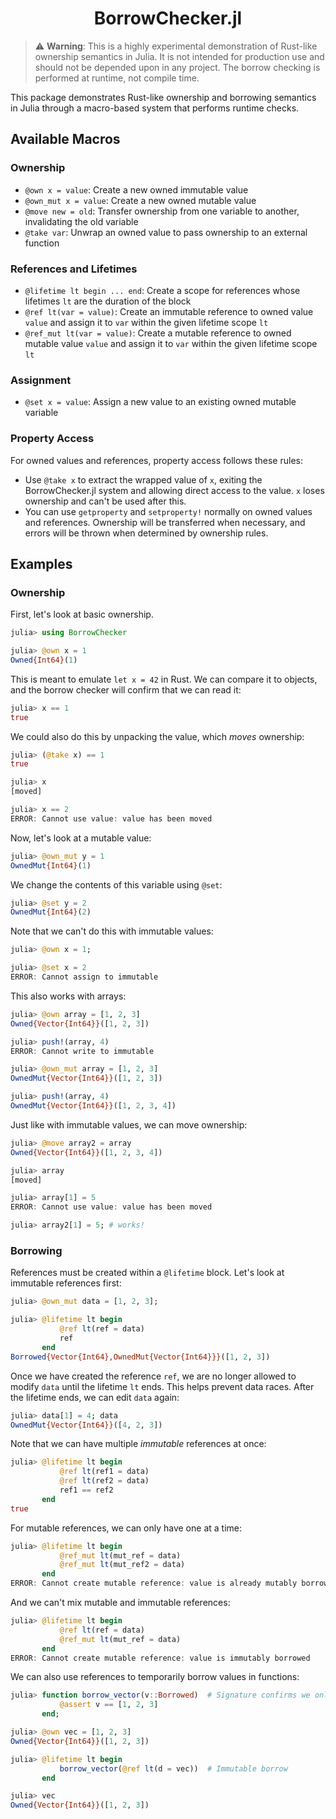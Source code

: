 <div align="center">

# BorrowChecker.jl

</div>

> ⚠️ **Warning**: This is a highly experimental demonstration of Rust-like ownership semantics in Julia. It is not intended for production use and should not be depended upon in any project. The borrow checking is performed at runtime, not compile time.

This package demonstrates Rust-like ownership and borrowing semantics in Julia through a macro-based system that performs runtime checks.

## Available Macros

### Ownership

- `@own x = value`: Create a new owned immutable value
- `@own_mut x = value`: Create a new owned mutable value
- `@move new = old`: Transfer ownership from one variable to another, invalidating the old variable
- `@take var`: Unwrap an owned value to pass ownership to an external function

### References and Lifetimes

- `@lifetime lt begin ... end`: Create a scope for references whose lifetimes `lt` are the duration of the block
- `@ref lt(var = value)`: Create an immutable reference to owned value `value` and assign it to `var` within the given lifetime scope `lt`
- `@ref_mut lt(var = value)`: Create a mutable reference to owned mutable value `value` and assign it to `var` within the given lifetime scope `lt`

### Assignment

- `@set x = value`: Assign a new value to an existing owned mutable variable

### Property Access

For owned values and references, property access follows these rules:

- Use `@take x` to extract the wrapped value of `x`, exiting the BorrowChecker.jl system and allowing direct access to the value. `x` loses ownership and can't be used after this.
- You can use `getproperty` and `setproperty!` normally on owned values and references. Ownership will be transferred when necessary, and errors will be thrown when determined by ownership rules.

## Examples

### Ownership

First, let's look at basic ownership.

```julia
julia> using BorrowChecker

julia> @own x = 1
Owned{Int64}(1)
```

This is meant to emulate `let x = 42` in Rust.
We can compare it to objects, and the borrow checker will
confirm that we can read it:

```julia
julia> x == 1
true
```

We could also do this by unpacking the value, which _moves_
ownership:

```julia
julia> (@take x) == 1
true

julia> x
[moved]

julia> x == 2
ERROR: Cannot use value: value has been moved
```

Now, let's look at a mutable value:

```julia
julia> @own_mut y = 1
OwnedMut{Int64}(1)
```

We change the contents of this variable using `@set`:

```julia
julia> @set y = 2
OwnedMut{Int64}(2)
```

Note that we can't do this with immutable values:

```julia
julia> @own x = 1;

julia> @set x = 2
ERROR: Cannot assign to immutable
```

This also works with arrays:

```julia
julia> @own array = [1, 2, 3]
Owned{Vector{Int64}}([1, 2, 3])

julia> push!(array, 4)
ERROR: Cannot write to immutable

julia> @own_mut array = [1, 2, 3]
OwnedMut{Vector{Int64}}([1, 2, 3])

julia> push!(array, 4)
OwnedMut{Vector{Int64}}([1, 2, 3, 4])
```

Just like with immutable values, we can move ownership:

```julia
julia> @move array2 = array
Owned{Vector{Int64}}([1, 2, 3, 4])

julia> array
[moved]

julia> array[1] = 5
ERROR: Cannot use value: value has been moved

julia> array2[1] = 5; # works!
```

### Borrowing

References must be created within a `@lifetime` block. Let's look at
immutable references first:

```julia
julia> @own_mut data = [1, 2, 3];

julia> @lifetime lt begin
           @ref lt(ref = data)
           ref
       end
Borrowed{Vector{Int64},OwnedMut{Vector{Int64}}}([1, 2, 3])
```

Once we have created the reference `ref`, we are no longer allowed to modify
`data` until the lifetime `lt` ends. This helps prevent data races.
After the lifetime ends, we can edit `data` again:

```julia
julia> data[1] = 4; data
OwnedMut{Vector{Int64}}([4, 2, 3])
```

Note that we can have multiple _immutable_ references at once:

```julia
julia> @lifetime lt begin
           @ref lt(ref1 = data)
           @ref lt(ref2 = data)
           ref1 == ref2
       end
true
```

For mutable references, we can only have one at a time:

```julia
julia> @lifetime lt begin
           @ref_mut lt(mut_ref = data)
           @ref_mut lt(mut_ref2 = data)
       end
ERROR: Cannot create mutable reference: value is already mutably borrowed
```

And we can't mix mutable and immutable references:

```julia
julia> @lifetime lt begin
           @ref lt(ref = data)
           @ref_mut lt(mut_ref = data)
       end
ERROR: Cannot create mutable reference: value is immutably borrowed
```

We can also use references to temporarily borrow values in functions:

```julia
julia> function borrow_vector(v::Borrowed)  # Signature confirms we only need immutable references
           @assert v == [1, 2, 3]
       end;

julia> @own vec = [1, 2, 3]
Owned{Vector{Int64}}([1, 2, 3])

julia> @lifetime lt begin
           borrow_vector(@ref lt(d = vec))  # Immutable borrow
       end

julia> vec
Owned{Vector{Int64}}([1, 2, 3])
```
